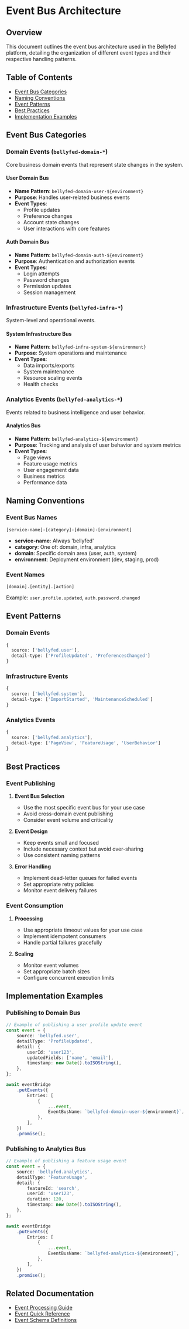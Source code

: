 # Event Bus Architecture

## Overview

This document outlines the event bus architecture used in the Bellyfed platform, detailing the organization of different event types and their respective handling patterns.

## Table of Contents

- [Event Bus Categories](#event-bus-categories)
- [Naming Conventions](#naming-conventions)
- [Event Patterns](#event-patterns)
- [Best Practices](#best-practices)
- [Implementation Examples](#implementation-examples)

## Event Bus Categories

### Domain Events (`bellyfed-domain-*`)

Core business domain events that represent state changes in the system.

#### User Domain Bus

- **Name Pattern**: `bellyfed-domain-user-${environment}`
- **Purpose**: Handles user-related business events
- **Event Types**:
    - Profile updates
    - Preference changes
    - Account state changes
    - User interactions with core features

#### Auth Domain Bus

- **Name Pattern**: `bellyfed-domain-auth-${environment}`
- **Purpose**: Authentication and authorization events
- **Event Types**:
    - Login attempts
    - Password changes
    - Permission updates
    - Session management

### Infrastructure Events (`bellyfed-infra-*`)

System-level and operational events.

#### System Infrastructure Bus

- **Name Pattern**: `bellyfed-infra-system-${environment}`
- **Purpose**: System operations and maintenance
- **Event Types**:
    - Data imports/exports
    - System maintenance
    - Resource scaling events
    - Health checks

### Analytics Events (`bellyfed-analytics-*`)

Events related to business intelligence and user behavior.

#### Analytics Bus

- **Name Pattern**: `bellyfed-analytics-${environment}`
- **Purpose**: Tracking and analysis of user behavior and system metrics
- **Event Types**:
    - Page views
    - Feature usage metrics
    - User engagement data
    - Business metrics
    - Performance data

## Naming Conventions

### Event Bus Names

```
[service-name]-[category]-[domain]-[environment]
```

- **service-name**: Always 'bellyfed'
- **category**: One of: domain, infra, analytics
- **domain**: Specific domain area (user, auth, system)
- **environment**: Deployment environment (dev, staging, prod)

### Event Names

```
[domain].[entity].[action]
```

Example: `user.profile.updated`, `auth.password.changed`

## Event Patterns

### Domain Events

```typescript
{
  source: ['bellyfed.user'],
  detail-type: ['ProfileUpdated', 'PreferencesChanged']
}
```

### Infrastructure Events

```typescript
{
  source: ['bellyfed.system'],
  detail-type: ['ImportStarted', 'MaintenanceScheduled']
}
```

### Analytics Events

```typescript
{
  source: ['bellyfed.analytics'],
  detail-type: ['PageView', 'FeatureUsage', 'UserBehavior']
}
```

## Best Practices

### Event Publishing

1. **Event Bus Selection**

    - Use the most specific event bus for your use case
    - Avoid cross-domain event publishing
    - Consider event volume and criticality

2. **Event Design**

    - Keep events small and focused
    - Include necessary context but avoid over-sharing
    - Use consistent naming patterns

3. **Error Handling**
    - Implement dead-letter queues for failed events
    - Set appropriate retry policies
    - Monitor event delivery failures

### Event Consumption

1. **Processing**

    - Use appropriate timeout values for your use case
    - Implement idempotent consumers
    - Handle partial failures gracefully

2. **Scaling**
    - Monitor event volumes
    - Set appropriate batch sizes
    - Configure concurrent execution limits

## Implementation Examples

### Publishing to Domain Bus

```typescript
// Example of publishing a user profile update event
const event = {
    source: 'bellyfed.user',
    detailType: 'ProfileUpdated',
    detail: {
        userId: 'user123',
        updatedFields: ['name', 'email'],
        timestamp: new Date().toISOString(),
    },
};

await eventBridge
    .putEvents({
        Entries: [
            {
                ...event,
                EventBusName: `bellyfed-domain-user-${environment}`,
            },
        ],
    })
    .promise();
```

### Publishing to Analytics Bus

```typescript
// Example of publishing a feature usage event
const event = {
    source: 'bellyfed.analytics',
    detailType: 'FeatureUsage',
    detail: {
        featureId: 'search',
        userId: 'user123',
        duration: 120,
        timestamp: new Date().toISOString(),
    },
};

await eventBridge
    .putEvents({
        Entries: [
            {
                ...event,
                EventBusName: `bellyfed-analytics-${environment}`,
            },
        ],
    })
    .promise();
```

## Related Documentation

- [Event Processing Guide](../engineering/event-processing/overview.md)
- [Event Quick Reference](../engineering/event-processing/quick-reference.md)
- [Event Schema Definitions](../engineering/event-processing/schemas.md)
